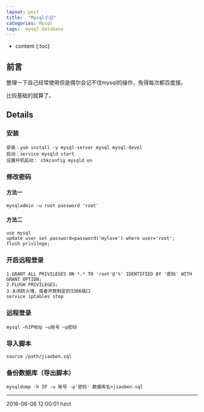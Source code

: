 ```yaml
---
layout: post
title:  "Mysql小记"
categories: Mysql
tags:  mysql database
---
```


* content
{:toc}

## 前言

整理一下自己经常使用但是偶尔会记不住mysql的操作，免得每次都百度搜。

比较基础的就算了。





## Details

### 安装

```
安装：yum install -y mysql-server mysql mysql-devel
启动：service mysqld start
设置开机启动： chkconfig mysqld on
```

### 修改密码

#### 方法一
```
mysqladmin -u root password 'root'
```

#### 方法二

```
use mysql
update user set password=password('mylove') where user='root';
flush privilege;
```

### 开启远程登录

```
1.GRANT ALL PRIVILEGES ON *.* TO 'root'@'%' IDENTIFIED BY '密码' WITH GRANT OPTION; 
2.FLUSH PRIVILEGES;
3.关闭防火墙，或者开放制定的3306端口
service iptables stop 
```

### 远程登录

```
mysql –hIP地址 –u账号 –p密码
```
### 导入脚本

```
source /path/jiaoben.sql
```

### 备份数据库（导出脚本）


```
mysqldump -h IP -u 账号 -p'密码' 数据库名>jiaoben.sql
```


******
2016-06-06 12:00:01 hzct

